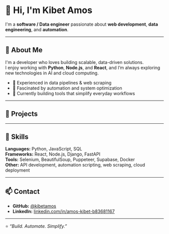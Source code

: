 # 👋 Hi, I'm Kibet Amos

I'm a **software / Data engineer** passionate about **web development**, **data engineering**, and **automation**.

---

## 🚀 About Me
I'm a developer who loves building scalable, data-driven solutions.  
I enjoy working with **Python**, **Node.js**, and **React**, and I’m always exploring new technologies in AI and cloud computing.

- 🧩 Experienced in data pipelines & web scraping  
- 🧠 Fascinated by automation and system optimization  
- 🎯 Currently building tools that simplify everyday workflows  

---

## 💼 Projects



---

## 🧰 Skills
**Languages:** Python, JavaScript, SQL  
**Frameworks:** React, Node.js, Django, FastAPI  
**Tools:** Selenium, BeautifulSoup, Puppeteer, Supabase, Docker  
**Other:** API development, automation scripting, web scraping, cloud deployment

---

## 📫 Contact
- **GitHub:** [@kibetamos](https://github.com/kibetamos)  
- **LinkedIn:** [linkedin.com/in/amos-kibet-b83681167](https://www.linkedin.com/in/amos-kibet-b83681167)

---

⭐ *“Build. Automate. Simplify.”*
